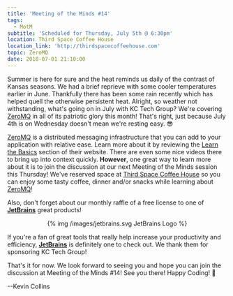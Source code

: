 ```yaml
---
title: 'Meeting of the Minds #14'
tags:
  - MotM
subtitle: 'Scheduled for Thursday, July 5th @ 6:30pm'
location: Third Space Coffee House
location_link: 'http://thirdspacecoffeehouse.com'
topic: ZeroMQ
date: 2018-07-01 21:10:00
---
```


Summer is here for sure and the heat reminds us daily of the contrast of Kansas seasons.  We had a brief reprieve with some cooler temperatures earlier in June.  Thankfully there has been some rain recently which has helped quell the otherwise persistent heat.  Alright, so weather not withstanding, what's going on in July with KC Tech Group?  We're covering [ZeroMQ][] in all of its patriotic glory this month!  That's right, just because July 4th is on Wednesday doesn't mean we're resting easy.  😎
<!-- more -->

[ZeroMQ][] is a distributed messaging infrastructure that you can add to your application with relative ease.  Learn more about it by reviewing the [Learn the Basics](http://zeromq.org/intro:read-the-manual) section of their website.  There are even some nice videos there to bring up into context quickly.  **However**, one great way to learn more about it is to join the discussion at our next Meeting of the Minds session this Thursday!  We've reserved space at [Third Space Coffee House](http://thirdspacecoffeehouse.com) so you can enjoy some tasty coffee, dinner and/or snacks while learning about [ZeroMQ][]!

Also, don't forget about our monthly raffle of a free license to one of **[JetBrains][]** great products!

<center>
{% img /images/jetbrains.svg JetBrains Logo %}
</center>

If you're a fan of great tools that really help increase your productivity and efficiency, **[JetBrains][]** is definitely one to check out.  We thank them for sponsoring KC Tech Group!

That's it for now.  We look forward to seeing you and hope you can join the discussion at Meeting of the Minds #14!  See you there!  Happy Coding!  🧐

--Kevin Collins

[Jetbrains]: https://www.jetbrains.com "Jetbrains"
[ZeroMQ]: http://zeromq.org "ZeroMQ"